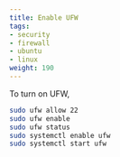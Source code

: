```yaml
---
title: Enable UFW
tags:
- security
- firewall
- ubuntu
- linux
weight: 190
---
```


To turn on UFW,

```bash
sudo ufw allow 22
sudo ufw enable
sudo ufw status
sudo systemctl enable ufw
sudo systemctl start ufw
```